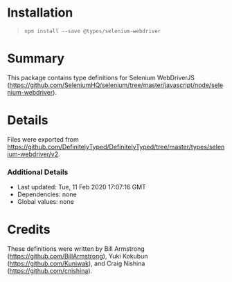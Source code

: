 # Installation
> `npm install --save @types/selenium-webdriver`

# Summary
This package contains type definitions for Selenium WebDriverJS (https://github.com/SeleniumHQ/selenium/tree/master/javascript/node/selenium-webdriver).

# Details
Files were exported from https://github.com/DefinitelyTyped/DefinitelyTyped/tree/master/types/selenium-webdriver/v2.

### Additional Details
 * Last updated: Tue, 11 Feb 2020 17:07:16 GMT
 * Dependencies: none
 * Global values: none

# Credits
These definitions were written by Bill Armstrong (https://github.com/BillArmstrong), Yuki Kokubun (https://github.com/Kuniwak), and Craig Nishina (https://github.com/cnishina).
